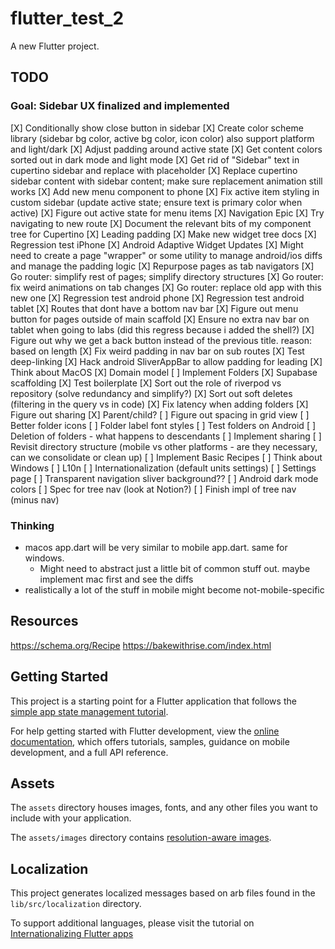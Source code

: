 # flutter_test_2

A new Flutter project.

## TODO
### Goal: Sidebar UX finalized and implemented
[X] Conditionally show close button in sidebar
[X] Create color scheme library (sidebar bg color, active bg color, icon color) also support platform and light/dark
[X] Adjust padding around active state
[X] Get content colors sorted out in dark mode and light mode
[X] Get rid of "Sidebar" text in cupertino sidebar and replace with placeholder
[X] Replace cupertino sidebar content with sidebar content; make sure replacement animation still works
[X] Add new menu component to phone
[X] Fix active item styling in custom sidebar (update active state; ensure text is primary color when active)
[X] Figure out active state for menu items
[X] Navigation Epic
  [X] Try navigating to new route
  [X] Document the relevant bits of my component tree for Cupertino
  [X] Leading padding
  [X] Make new widget tree docs
  [X] Regression test iPhone
  [X] Android Adaptive Widget Updates
  [X] Might need to create a page "wrapper" or some utility to manage android/ios diffs and manage the padding logic
  [X] Repurpose pages as tab navigators
  [X] Go router: simplify rest of pages; simplify directory structures
  [X] Go router: fix weird animations on tab changes
  [X] Go router: replace old app with this new one
  [X] Regression test android phone
  [X] Regression test android tablet
  [X] Routes that dont have a bottom nav bar
  [X] Figure out menu button for pages outside of main scaffold
  [X] Ensure no extra nav bar on tablet when going to labs (did this regress because i added the shell?)
  [X] Figure out why we get a back button instead of the previous title. reason: based on length
  [X] Fix weird padding in nav bar on sub routes
  [X] Test deep-linking
  [X] Hack android SliverAppBar to allow padding for leading
[X] Think about MacOS
[X] Domain model
[ ] Implement Folders
  [X] Supabase scaffolding
  [X] Test boilerplate
  [X] Sort out the role of riverpod vs repository (solve redundancy and simplify?)
  [X] Sort out soft deletes (filtering in the query vs in code)
  [X] Fix latency when adding folders
  [X] Figure out sharing
  [X] Parent/child?
  [ ] Figure out spacing in grid view
  [ ] Better folder icons
  [ ] Folder label font styles
  [ ] Test folders on Android
  [ ] Deletion of folders - what happens to descendants
  [ ] Implement sharing
[ ] Revisit directory structure (mobile vs other platforms - are they necessary, can we consolidate or clean up)
[ ] Implement Basic Recipes
[ ] Think about Windows
[ ] L10n
[ ] Internationalization (default units settings)
[ ] Settings page
[ ] Transparent navigation sliver background??
[ ] Android dark mode colors
[ ] Spec for tree nav (look at Notion?)
[ ] Finish impl of tree nav (minus nav)

### Thinking
* macos app.dart will be very similar to mobile app.dart. same for windows.
  * Might need to abstract just a little bit of common stuff out. maybe implement mac first and see the diffs
* realistically a lot of the stuff in mobile might become not-mobile-specific

## Resources
https://schema.org/Recipe
https://bakewithrise.com/index.html

## Getting Started

This project is a starting point for a Flutter application that follows the
[simple app state management
tutorial](https://flutter.dev/docs/development/data-and-backend/state-mgmt/simple).

For help getting started with Flutter development, view the
[online documentation](https://flutter.dev/docs), which offers tutorials,
samples, guidance on mobile development, and a full API reference.

## Assets

The `assets` directory houses images, fonts, and any other files you want to
include with your application.

The `assets/images` directory contains [resolution-aware
images](https://flutter.dev/docs/development/ui/assets-and-images#resolution-aware).

## Localization

This project generates localized messages based on arb files found in
the `lib/src/localization` directory.

To support additional languages, please visit the tutorial on
[Internationalizing Flutter
apps](https://flutter.dev/docs/development/accessibility-and-localization/internationalization)
